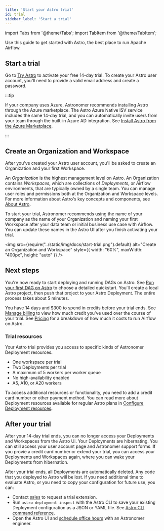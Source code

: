 ```yaml
---
title: 'Start your Astro trial'
id: trial
sidebar_label: 'Start a trial'
---
```


import Tabs from '@theme/Tabs';
import TabItem from '@theme/TabItem';

Use this guide to get started with Astro, the best place to run Apache Airflow.

## Start a trial

Go to [Try Astro](https://www.astronomer.io/try-astro/?referral=docs-what-astro-banner&utm_medium=docs&utm_content=astro-trial&utm_source=body) to activate your free 14-day trial. To create your Astro user account, you'll need to provide a valid email address and create a password.

:::tip

If your company uses Azure, Astronomer recommends installing Astro through the Azure marketplace. The Astro Azure Native ISV service includes the same 14-day trial, and you can automatically invite users from your team through the built-in Azure AD integration. See [Install Astro from the Azure Marketplace](install-azure.md).

:::

## Create an Organization and Workspace

After you've created your Astro user account, you'll be asked to create an Organization and your first Workspace.

An _Organization_ is the highest management level on Astro. An Organization contains _Workspaces_, which are collections of _Deployments_, or Airflow environments, that are typically owned by a single team. You can manage user roles and permissions both at the Organization and Workspace levels. For more information about Astro's key concepts and components, see [About Astro](astro-architecture.md).

To start your trial, Astronomer recommends using the name of your company as the name of your Organization and naming your first Workspace after your data team or initial business use case with Airflow. You can update these names in the Astro UI after you finish activating your trial.

<img src={require("../static/img/docs/start-trial.png").default} alt="Create an Organization and Workspace" style={{ width: "60%", maxWidth: "400px", height: "auto" }} />

## Next steps

You're now ready to start deploying and running DAGs on Astro. See [Run your first DAG on Astro](run-first-dag.md) to choose a detailed quickstart. You'll create a local Astro project, then push that project to your Astro Deployment. The entire process takes about 5 minutes.

You have 14 days and $300 to spend in credits before your trial ends. See [Manage billing](manage-billing.md) to view how much credit you've used over the course of your trial. See [Pricing](https://www.astronomer.io/pricing/) for a breakdown of how much it costs to run Airflow on Astro.

### Trial resources

Your Astro trial provides you access to specific kinds of Astronomer Deployment resources.

- One workspace per trial
- Two Deployments per trial
- A maximum of 5 workers per worker queue
- No high-availability enabled
- A5, A10, or A20 workers

To access additional resources or functionality, you need to add a credit card number or other payment method. You can read more about Deployment resources available for regular Astro plans in [Configure Deployment resources](deployment-resources.md).

## After your trial

After your 14-day trial ends, you can no longer access your Deployments and Workspaces from the Astro UI. Your Deployments are hibernating. You can still access your user account page and Astronomer support forms. If you provie a credit card number or extend your trial, you can access your Deployments and Workspaces again, where you can wake your Deployments from hibernation.

After your trial ends, all Deployments are automatically deleted. Any code that you deployed to Astro will be lost. If you need additional time to evaluate Astro, or you need to copy your configuration for future use, you can:

- Contact [sales](https://astronomer.io/contact/) to request a trial extension.
- Run `astro deployment inspect` with the Astro CLI to save your existing Deployment configuration as a JSON or YAML file. See [Astro CLI command reference](cli/astro-deployment-inspect.md).
- Open the Astro UI and [schedule office hours](office-hours.md) with an Astronomer engineer.